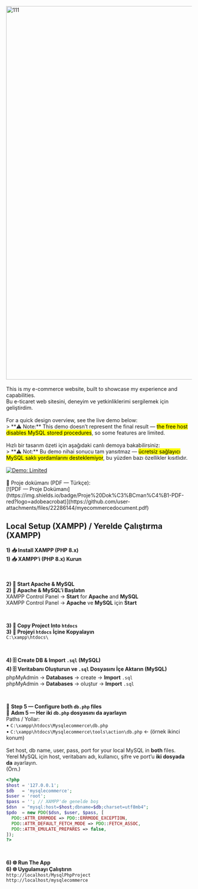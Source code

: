 
<img width="1166" height="1015" alt="111" src="https://github.com/user-attachments/assets/605fc405-a441-440f-91d9-87f2220b1163" />
<br>
<br>
This is my e-commerce website, built to showcase my experience and capabilities.<br>
Bu e-ticaret web sitesini, deneyim ve yetkinliklerimi sergilemek için geliştirdim.<br>
<br>
For a quick design overview, see the live demo below: <br>
> **⚠️ Note:** This demo doesn’t represent the final result — <mark>the free host disables MySQL stored procedures</mark>, so some features are limited.<br>
<br>
Hızlı bir tasarım özeti için aşağıdaki canlı demoya bakabilirsiniz: <br>
> **⚠️ Not:** Bu demo nihai sonucu tam yansıtmaz — <mark>ücretsiz sağlayıcı MySQL saklı yordamlarını desteklemiyor</mark>, bu yüzden bazı özellikler kısıtlıdır.<br>
<br><a href="https://modaway.42web.io/Mysqlecommerce/index.php">
  <img src="https://img.shields.io/badge/Demo-Limited-red" alt="Demo: Limited">
</a><br>
<br>
📄 Proje dokümanı (PDF — Türkçe):<br>
[![PDF — Proje Dokümanı](https://img.shields.io/badge/Proje%20Dok%C3%BCman%C4%B1-PDF-red?logo=adobeacrobat)](https://github.com/user-attachments/files/22286144/myecommercedocument.pdf)<br>


## Local Setup (XAMPP) / Yerelde Çalıştırma (XAMPP)

**1) 📥 Install XAMPP (PHP 8.x)**<br>
**1) 📥 XAMPP’i (PHP 8.x) Kurun**<br>

<br>

**2) 🚀 Start Apache & MySQL**<br>
**2) 🚀 Apache & MySQL’i Başlatın**<br>
XAMPP Control Panel → **Start** for **Apache** and **MySQL**<br>
XAMPP Control Panel → **Apache** ve **MySQL** için **Start**<br>

<br>

**3) 📂 Copy Project Into `htdocs`**<br>
**3) 📂 Projeyi `htdocs` İçine Kopyalayın**<br>
`C:\xampp\htdocs\`<br>

<br>

**4) 🗄️ Create DB & Import `.sql` (MySQL)**<br>
**4) 🗄️ Veritabanı Oluşturun ve `.sql` Dosyasını İçe Aktarın (MySQL)**<br>
phpMyAdmin → **Databases** → create → **Import** `.sql`<br>
phpMyAdmin → **Databases** → oluştur → **Import** `.sql`<br>

<br>

🔧 **Step 5 — Configure both `db.php` files**<br>
🔧 **Adım 5 — Her iki `db.php` dosyasını da ayarlayın**<br>
Paths / Yollar:<br>
• `C:\xampp\htdocs\Mysqlecommerce\db.php`<br>
• `C:\xampp\htdocs\Mysqlecommerce\tools\action\db.php`  ← (örnek ikinci konum)<br>
<br>
Set host, db name, user, pass, port for your local MySQL in **both** files.<br>
Yerel MySQL için host, veritabanı adı, kullanıcı, şifre ve port’u **iki dosyada da** ayarlayın.<br>
(Örn.)<br>
```php
<?php
$host = '127.0.0.1';
$db   = 'mysqlecommerce';
$user = 'root';
$pass = ''; // XAMPP'de genelde boş
$dsn  = "mysql:host=$host;dbname=$db;charset=utf8mb4";
$pdo  = new PDO($dsn, $user, $pass, [
  PDO::ATTR_ERRMODE => PDO::ERRMODE_EXCEPTION,
  PDO::ATTR_DEFAULT_FETCH_MODE => PDO::FETCH_ASSOC,
  PDO::ATTR_EMULATE_PREPARES => false,
]);
?>
```
<br>

**6) 🌐 Run The App**<br>
**6) 🌐 Uygulamayı Çalıştırın**<br>
`http://localhost/MysqlPhpProject`<br>
`http://localhost/mysqlecommerce`<br>
